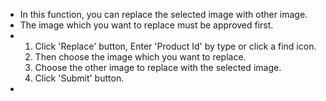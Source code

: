 - In this function, you can replace the selected image with other image.
- The image which you want to replace must be approved first.
- <ol>
  <li>Click 'Replace' button, Enter 'Product Id' by type or click a find icon.</li>
  <li>Then choose the image which you want to replace.</li>
  <li>Choose the other image to replace with the selected image.</li>
  <li>Click 'Submit' button.</li>
  </ol>
-
